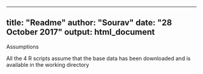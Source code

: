 ---
title: "Readme"
author: "Sourav"
date: "28 October 2017"
output: html_document
--

Assumptions 

All the 4 R scripts assume that the base data has been downloaded and is available in the working directory 

